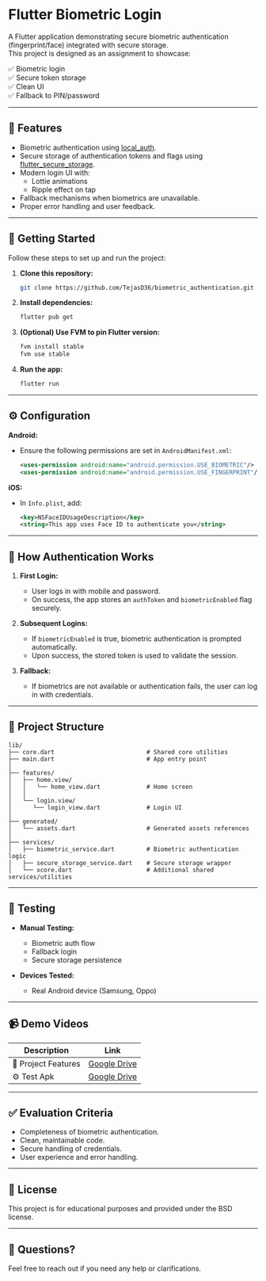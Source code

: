 # Flutter Biometric Login

A Flutter application demonstrating secure biometric authentication (fingerprint/face) integrated with secure storage.  
This project is designed as an assignment to showcase:

✅ Biometric login  
✅ Secure token storage  
✅ Clean UI  
✅ Fallback to PIN/password

---

## 📱 Features

- Biometric authentication using [local_auth](https://pub.dev/packages/local_auth).
- Secure storage of authentication tokens and flags using [flutter_secure_storage](https://pub.dev/packages/flutter_secure_storage).
- Modern login UI with:
    - Lottie animations
    - Ripple effect on tap
- Fallback mechanisms when biometrics are unavailable.
- Proper error handling and user feedback.

---

## 🚀 Getting Started

Follow these steps to set up and run the project:

1. **Clone this repository:**
   ```bash
   git clone https://github.com/TejasD36/biometric_authentication.git
   ```

2. **Install dependencies:**
   ```bash
   flutter pub get
   ```

3. **(Optional) Use FVM to pin Flutter version:**
   ```bash
   fvm install stable
   fvm use stable
   ```

4. **Run the app:**
   ```bash
   flutter run
   ```

---

## ⚙️ Configuration

**Android:**

- Ensure the following permissions are set in `AndroidManifest.xml`:
  ```xml
  <uses-permission android:name="android.permission.USE_BIOMETRIC"/>
  <uses-permission android:name="android.permission.USE_FINGERPRINT"/>
  ```

**iOS:**

- In `Info.plist`, add:
  ```xml
  <key>NSFaceIDUsageDescription</key>
  <string>This app uses Face ID to authenticate you</string>
  ```

---

## 🔐 How Authentication Works

1. **First Login:**
    - User logs in with mobile and password.
    - On success, the app stores an `authToken` and `biometricEnabled` flag securely.

2. **Subsequent Logins:**
    - If `biometricEnabled` is true, biometric authentication is prompted automatically.
    - Upon success, the stored token is used to validate the session.

3. **Fallback:**
    - If biometrics are not available or authentication fails, the user can log in with credentials.

---

## 📂 Project Structure

```
lib/
├── core.dart                          # Shared core utilities
├── main.dart                          # App entry point
│
├── features/
│   ├── home.view/
│   │   └── home_view.dart             # Home screen
│   │
│   └── login.view/
│      └── login_view.dart             # Login UI
│
├── generated/
│   └── assets.dart                    # Generated assets references
│
├── services/
│   ├── biometric_service.dart         # Biometric authentication logic
│   ├── secure_storage_service.dart    # Secure storage wrapper
│   └── xcore.dart                     # Additional shared services/utilities
```


---

## 🧪 Testing

- **Manual Testing:**
    - Biometric auth flow
    - Fallback login
    - Secure storage persistence

- **Devices Tested:**
    - Real Android device (Samsung, Oppo)

---

## 📹 Demo Videos

| Description         | Link                                                           |
|---------------------|----------------------------------------------------------------|
| 🎯 Project Features | [Google Drive](https://drive.google.com/file/d/1N9-8JgJmHmSB_Zsswrh7GAO8ba8JtTr8/view?usp=sharing) |
| ⚙️ Test Apk         | [Google Drive](https://drive.google.com/file/d/1ndWXwvURK4scmvzITMt1di-UI8u4akQJ/view?usp=sharing) |

---

## ✅ Evaluation Criteria

- Completeness of biometric authentication.
- Clean, maintainable code.
- Secure handling of credentials.
- User experience and error handling.

---

## 📄 License

This project is for educational purposes and provided under the BSD license.

---

## 🙋 Questions?

Feel free to reach out if you need any help or clarifications.

